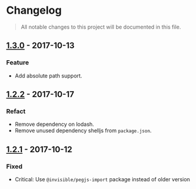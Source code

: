 # Changelog

> All notable changes to this project will be documented in this file.

## [1.3.0] - 2017-10-13
### Feature
  - Add absolute path support.

## [1.2.2] - 2017-10-17
### Refact
  - Remove dependency on lodash.
  - Remove unused dependency shelljs from `package.json`.

[1.2.2]: https://github.com/invisible-tech/merge-parsers/compare/v1.2.1...v1.2.2

## [1.2.1] - 2017-10-12
### Fixed
  - Critical: Use `@invisible/pegjs-import` package instead of older version

[1.2.1]: https://github.com/invisible-tech/merge-parsers/compare/v1.2.0...v1.2.1
[1.3.0]: https://github.com/invisible-tech/merge-parsers/compare/v1.2.1...v1.3.0

